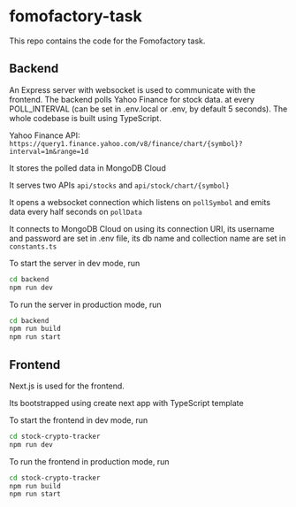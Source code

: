 # fomofactory-task

This repo contains the code for the Fomofactory task.

## Backend

An Express server with websocket is used to communicate with the frontend.
The backend polls Yahoo Finance for stock data. at every POLL_INTERVAL (can be set in .env.local or .env, by default 5 seconds). The whole codebase is built using TypeScript.

Yahoo Finance API: `https://query1.finance.yahoo.com/v8/finance/chart/{symbol}?interval=1m&range=1d`

It stores the polled data in MongoDB Cloud

It serves two APIs `api/stocks` and `api/stock/chart/{symbol}`

It opens a websocket connection which listens on `pollSymbol` and emits data every half seconds on `pollData`

It connects to MongoDB Cloud on using its connection URI, its username and password are set in .env file, its db name and collection name are set in `constants.ts`

To start the server in dev mode, run

```bash
cd backend
npm run dev
```

To run the server in production mode, run

```bash
cd backend
npm run build
npm run start
```

## Frontend

Next.js is used for the frontend.

Its bootstrapped using create next app with TypeScript template

To start the frontend in dev mode, run

```bash
cd stock-crypto-tracker
npm run dev
```

To run the frontend in production mode, run

```bash
cd stock-crypto-tracker
npm run build
npm run start
```
